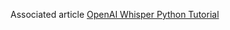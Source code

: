 Associated article [OpenAI Whisper Python Tutorial](https://analyzingalpha.com/openai-whisper-python-tutorial)
